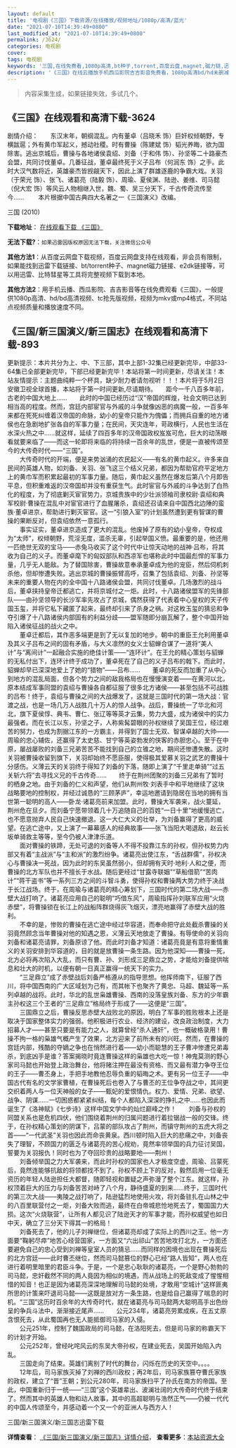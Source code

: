 ```yaml
---
layout: default
title: '电视剧《三国》下载资源/在线播放/视频地址/1080p/高清/蓝光'
date: "2021-07-10T14:39:49+0800"
last_modified_at: "2021-07-10T14:39:49+0800"
permalink: /3624/
categories: 电视剧
cover:
tags: 电视剧
keywords: '三国,在线免费看,1080p高清,bt种子,torrent,百度云盘,magnet,磁力链,迅雷下载资源'
description: '《三国》在线云播放手机西瓜影院吉吉影音免费看，1080p高清bd/hd未删减完整版和tc抢先枪版，mkv/mp4格式，附带bt/torrent种子、magnet/磁力链、百度云盘、网盘资源迅雷下载链接'
---
```


>内容采集生成，如果链接失效，多试几个。


## 《三国》在线观看和高清下载-3624

剧情介绍：　　东汉末年，朝纲混乱。内有董卓（吕晓禾 饰）巨奸权倾朝野，专横跋扈；外有黄巾军起义，撼动社稷。时有曹操（陈建斌 饰）韬光养晦，欲为国除害。逃出京城后，曹操与各地诸侯袁绍、刘备（于和伟 饰）、孙坚等二十路豪杰会盟，共同讨伐董卓。几番征战，董卓最终死于义子吕布（何润东 饰）之手。此时大汉气数将近，英雄豪杰皆觊觎天下，因此上演了群雄逐鹿的争霸大戏。关羽（于荣光 饰）、张飞、诸葛亮（陆毅 饰）、周瑜、夏侯渊、陆逊、姜维、司马懿（倪大宏 饰）等风云人物相继入世，魏、蜀、吴三分天下，千古传奇流传至今…… 　　本片根据中国古典四大名著之一《三国演义》改编。


三国 (2010)

**下载地址**： [在线观看下载 《三国》](https://www.btbtdy.me/btdy/dy11190.html) 


**无法下载?**：`如果迅雷因版权原因无法下载，关注微信公众号 `

**其他方法1**：从百度云网盘下载视频，百度云网盘支持在线观看，非会员有限制，如果能找到迅雷下载链接、bt/torrent种子、magnet磁力链接、e2dk链接等，可以用迅雷、比特彗星等工具将完整视频下载到本地。

**其他方法2**：用手机云播、西瓜影院、吉吉影音等在线免费观看《三国》，一般提供1080p高清、hd/bd高清视频、tc抢先版视频，视频为mkv或mp4格式，不同站点视频质量和播放速度不同。


## 《三国/新三国演义/新三国志》在线观看和高清下载-893

更新提示：本片共分为上、中、下三部，其中上部1-32集已经更新完毕，中部33-64集已全部更新完毕，下部已经更新完毕！本站将第一时间更新，尽请关注！本站友情提示：主题曲纯粹一个杯具，缺少耐力者请勿视听！！！本片将于5月2日安徽卫视全球首播，本站将于第一时间更新,尽请期待。</span>　　距今一千八百多年前，古老的中国大地上&hellip;…　　此时的中国已经历过&ldquo;汉&rdquo;帝国的辉煌，社会文明已达到相当高的程度。然而，宫廷内部宦官与外戚的斗争就像凶恶的病魔一般，一百多年来都在死死纠缠着汉帝国的命脉，幼小的皇帝只能作为傀儡；而拥兵自重的地方诸侯也在急剧地扩张各自的军事力量；在民间，天灾连年，苛政横行，人民也生活在水深火热之中&hellip;…就这样，延续了四百多年的汉帝国政权岌岌可危，巨大的动荡眼看就要来临了——而这一轮即将来临的将持续一百余年的乱世，便是一直被传颂至今的大传奇时代——“三国”。<br />　　大传奇时代的开端，便是来势汹涌的农民起义&mdash;—有名的黄巾起义。许多来自民间的英雄人物，如刘备、关羽、张飞这三个结义兄弟，都因为帮助官府平定地方上的黄巾军而积累起最初的军事力量。随后，黄巾起义虽然在爆发后第八个月即告平息，但积重难返的汉帝国却并没有重获生气。此时宦官与外戚的斗争达到了白热化的程度，为了彻底剿灭宦官势力，京城贵族中的少壮派领袖司隶校尉&middot;袁绍和典军校尉&middot;曹操在混乱中对宦官进行了血腥屠杀，袁绍还召请来自中国西北边陲的蛮族&middot;董卓进京，帮助进行剿灭宦官。这一“引狼入室”的计划虽然遭到更有智谋的曹操的果断反对，但袁绍依然一意孤行。<br />　　事实证实，董卓进京造成了更大的混乱。他废掉了原有的幼小皇帝，夺权成为&ldquo;太师”，权倾朝野，荒淫无度，滥杀无辜，引起举国义愤。最重要的是，他还用一匹绝世无双的宝马——赤兔马收买了这个时代中让惊天动地的战神&middot;吕布，将其收为自己的义子。而董卓麾下的匈奴部队和西凉军也堪称此时中国最彪悍的军事力量，几乎无人能敌。为了替国除害，曹操故意奉承董卓成为他的宠臣，然后伺机刺杀他，但却惨遭失败。逃出京城的曹操振臂高呼，召集了包括袁绍、刘备、孙坚等未来的重要人物在内的全中国十八路诸侯会盟，共同讨伐董卓。几场激烈的战斗后，董卓挟持皇帝迁都逃亡，并将京城付之一炬。此时，十八路诸侯盟军的先锋部队——由孙坚领导的长沙军率先攻占了京城，偶然获得了代表着中心皇权的天子传国玉玺，并将它私下藏匿了起来，最终却引来了杀身之祸。对这枚玉玺的猜忌和争夺引爆了十八路诸侯内部固有的利益分歧&mdash;—盟军随即分崩瓦解了，整个中国开始陷入诸侯征战的战火之中。<br />　　董卓迁都后，其作恶多端更是到了无以复加的地步。朝中的重臣王允利用董卓及其义子吕布之间的固有矛盾，与大义凛然的女义士貂蝉合谋了一道将“美人计&rdquo;与&ldquo;离间计&rdquo;一起融合实施的绝佳计策——“连环计&rdquo;。在王允的精心策划与貂蝉的无私付出下，连环计终于成功了，董卓死在了自己的义子吕布的戟下。而此时，貂蝉却早已深深地爱上了她的&ldquo;猎物”——吕布……　　董卓的死反而加重了从中心到地方的混乱局面，但各个势力之间的敌我格局也在慢慢演变着——在黄河以北，原本结成军事同盟的袁绍与曹操各自都征服了很多北方诸侯——甚至包括不可战胜的吕布！终于，袁绍与曹操之间的大战爆发了，这就是三国时代的第一场大战：官渡之战，也是一场几万人战胜几十万人的惊人战争。战后，曹操统一了华北和河北，旗下夏侯惇、典韦、曹仁、张辽等等英才云集，势力大盛，成为诸侯中的实力最强者。而在长江以东，孙坚之子，人称紫髯碧眼的孙权继续了吴国王位，经过艰苦的努力，也成为割据江东的一方霸主，并得到了国士无双、智谋卓越的大帅——周瑜的忠心辅佐，还赢得了太史慈、甘宁等英姿勃发的侠客的赤胆忠心。至于在中原，屡战屡败的刘备三兄弟苦苦不能找到自己的立锥之地，期间还惨遭失散。这时关羽被曹操收留到旗下，关羽却始终不愿臣服，使得极其爱慕关羽之武艺的曹操十分感伤。义薄云天的关羽终于得知了刘备的下落，随即上演了“千里走单骑&rdquo;“过五关斩六将”去寻找义兄的千古传奇……　　终于在荆州团聚的刘备三兄弟有了暂时的栖身之地。由于刘备的仁义和声望，他们从荆州牧·刘表手中和平地继续了这块战略要地的控制权，并经过诚恳的&ldquo;三顾茅庐”，幸运地邀请到隐居在当地的拥有当世第一聪明的高人&mdash;—卧龙·诸葛亮前来加盟。此时，曹操大军袭来，战火蔓延，荆州危在旦夕。而刘备宁愿带领着几十万追随自己的百姓“一日十里&rdquo;地缓慢逃亡，也不愿意抛弃人民自己快速撤退。这一大仁大义的壮举，为刘备赢得了更高的威望。在逃亡途中，又上演了一幕幕感人的经典故事&mdash;—张飞当阳大喝退敌，赵云长坂单骑救主等等，至今仍被人津津乐道。<br />　　面对曹操的铁蹄，无处可退的刘备等人不得不投靠江东的孙权，但孙权势力内部又有着“主战派&rdquo;与&ldquo;主和派&rdquo;的激烈纷争。诸葛亮出使江东，&ldquo;舌战群儒”，孙权决心与曹操决一死战，因为此时的东吴虽然弱小，但却拥有天时&middot;地利·人和之便，而曹操的北方军队也并不擅长于水战。随后更经过“甘露寺联姻&rdquo;“草船借箭”“苦肉计&rdquo;“蒋干盗书”等一系列三方之间的斗智斗勇，使得孙权和曹操两大势力终于决战于长江战场。终于，在周瑜与诸葛亮的精心筹划下，三国时代的第二场大战——赤壁大战打响了。诸葛亮应用自己的聪明&ldquo;巧借东风&rdquo;，周瑜指挥孙刘联军应用&ldquo;火烧赤壁”，将曹操锁在长江上的战船阵群烧得灰飞烟灭，漂亮地赢得了赤壁大战的胜利。<br />　　不幸的是，惨败的曹操在逃亡途中经过华容道，而奉命把守此处截杀曹操的关羽竟然顾念当年曹操对他的知遇之恩，义薄云天地放走了曹操。有辱使命的关羽向刘备和诸葛亮请罪，刘备原谅了他。而此时刘备才知道：诸葛亮竟是有意将重情重义的关羽安排到华容道的，目的就是放曹操一条生路。因为他深知——曹操一死，北方必将再次陷入大乱，而只有曹、孙、刘形成三足鼎立之势，才能给刘备提供喘息和壮大的时机，以便有朝一日真正赢得一统天下的实力。<br />　　“三足鼎立”成了赤壁战后刘备严格遵从的指导思想。他挥师南下，征服了西川，将中国西南的广大区域划为己有，而其帐下也聚齐了黄忠、马超、魏延等一系列卓越的战将。此时，华北的乱世枭雄曹操、西南的没落皇族刘备、东方的少年霸主孙权这三个王者的“三足鼎立”格局终于形成了&mdash;—这便是&ldquo;三国”。<br />　　三国鼎立之后，曹操反思赤壁大战败北的原因，明白了军事的胜败根本上还是取决于国家整体实力的强弱。他积极进行农业、经济的建设，改良政治制度，大力招募人才——甚至只要是有能力之人，就算曾经&ldquo;杀人通奸”，也一概破格录用！曹操不拘一格的枭雄气概产生了效果，北方迎来了前所未有的兴旺。然而，在曹操的宫廷内部，残酷的夺嫡之争也在悄然进行着——幼小而聪慧的王子曹冲惨遭兄弟毒杀，到底凶手是谁？答案揭晓时竟连曹操这样的枭雄也大吃一惊！神鬼莫测的野心家司马懿也开始登上政治舞台，他将赌注押在最没有资格、而又最有潜力争夺王位的王子——曹丕身上，手把手地教他忍辱负重的韬晦之术。更有另一位王子&mdash;—中国古代有名的文学家曹植，在曹操死后也卷入了与曹丕的王位争夺战之中，其间更交织着两人与一位天神般的女子&mdash;—甄妃的爱恨情仇。权力、爱情、兄弟、欲望、战争、阴谋&hellip;…一切困惑都紧紧纠结，每个人都陷入深深的挣扎之中……也因此而诞生了《洛神赋》《七步诗》这样中国文学中的灿烂巅峰之作！　　刘备与孙权的同盟关系也是危机四伏，他们围绕着荆州的归属问题进行着拉锯战一般的交锋。终于，在孙权精心策划的阴谋下，吕蒙的部队攻占了荆州，而镇守荆州的五虎大将之首——“一代武圣&rdquo;关羽也因此而命丧黄泉。西川顿时陷入巨大的悲痛之中，刘备丧失了理智，不顾国力的匮乏与诸葛亮的苦心规劝，竟然率领举国的兵力征讨吴国，誓要为关羽报仇！同时也为了夺回珍贵的战略要地——荆州！<br />　　刘备倾举国之力大军袭来，而此时孙权的国家也人才极度空虚，周瑜、吕蒙死后，竟然连能够抗敌的将领都找不到了。孙权不顾上下的反对，毅然启用一位毫无资历的年轻人陆逊担任大都督，随即轻视和置疑之声弥漫了整个江东。就这样，孙权顶着巨大的压力与刘备苦苦对峙了八个月，静待盛夏的到来……终于，三国时代的第三次大战&mdash;—夷陵之战打响了，陆逊猛烈地使用火攻，将刘备驻扎在山林之中的八百里联营付之一炬，刘备大败而逃，最终在白帝城悲怆地死去了，蜀国国力大损。这次&ldquo;火烧联营”，让所有人都见识了陆逊天才的军事才能，而孙权威望也如日中天，确立了三分天下得其一的格局！<br />　　刘备死去了，他的儿子刘禅继位，但诸葛亮却成了实际上的西川之王。他一方面要&ldquo;鞠躬尽瘁”地苦心经营国家，一方面又&ldquo;六出祁山”苦苦地攻打北方，一方面还要避免自己的忠心受到刘禅等皇室人员的猜忌&hellip;…而同样的困境也出现在曹操死后的北方宫廷&mdash;—此时曹丕继位，然而司马懿篡位的野心已经&ldquo;路人皆知”，两人也在进行着明里暗里的君臣斗争。于是，一个是忠心耿耿的诸葛亮，一个是野心勃勃的司马懿，忠奸截然不同的两人竟因为相似的境遇，而从战场上的死敌变成了惺惺相惜的知音！也正是因为诸葛亮深深地理解司马懿的处境，才敢用“空城计&rdquo;这样匪夷所思的计策来吓退司马懿&mdash;—这既是放对方一条生路，也是给自己赢得了喘息的时机。&ldquo;三国”这历时百余年的大传奇时代，就在诸葛亮与司马懿两大聪明高手出色纷呈的争兵斗法中，渐渐接近尾声&hellip;…　　公元234年，诸葛亮劳累成疾，在五丈原含恨死去，从此蜀国再也无人能抵御司马家的入侵。<br />　　公元251年，控制了魏国政局的司马懿，在洛阳死去，但是司马家的称霸天下的计划才开始。<br />　　公元252年，曾经叱咤风云的东吴大帝孙权，在建业死去，吴国开始陷入内乱。<br />　　三国走向了结束。英雄们离别了时代的舞台，闪烁在历史的天空中。。。。<br />　　12年后，司马家族灭掉了刘禅的西川政权；再2年后，司马家族篡夺曹氏家族的政权，建立了“晋&rdquo;王朝；到公元280年，司马家族扫平了孙氏在南方的帝国。至此，中国重新归于一统&mdash;—“三国”这个英雄辈出、波澜壮阔的大传奇时代终于结束了。然而其中的英雄人物和动人故事，其中的高超聪明与浩然正气——仍被一代代的中国人传颂至今，并感动着一个又一个的亚洲人与西方人！


三国/新三国演义/新三国志迅雷下载

**详情查看**： [《三国/新三国演义/新三国志》详情介绍](/movie/893/)， **查看更多**：[本站资源大全](/movie/t/all/)

